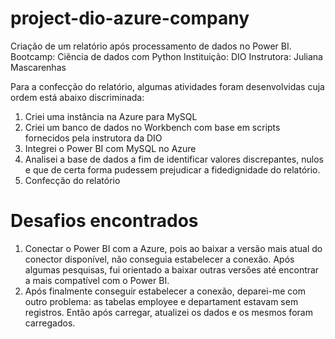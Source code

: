 # project-dio-azure-company
Criação de um relatório após processamento de dados no Power BI. 
Bootcamp: Ciência de dados com Python
Instituição: DIO
Instrutora: Juliana Mascarenhas

Para a confecção do relatório, algumas atividades foram desenvolvidas cuja ordem está abaixo discriminada:

1. Criei uma instância na Azure para MySQL
2. Criei um banco de dados no Workbench com base em scripts fornecidos pela instrutora da DIO
3. Integrei o Power BI com MySQL no Azure
4. Analisei a base de dados a fim de identificar valores discrepantes, nulos e que de certa forma pudessem prejudicar a fidedignidade do relatório.
5. Confecção do relatório

# Desafios encontrados

1. Conectar o Power BI com a Azure, pois ao baixar a versão mais atual do conector disponível, não conseguia estabelecer a conexão. Após algumas pesquisas, fui orientado a baixar outras versões até encontrar a mais compatível com o Power BI.
2. Após finalmente conseguir estabelecer a conexão, deparei-me com outro problema: as tabelas employee e departament estavam sem registros. Então após carregar, atualizei os dados e os mesmos foram carregados.

   
